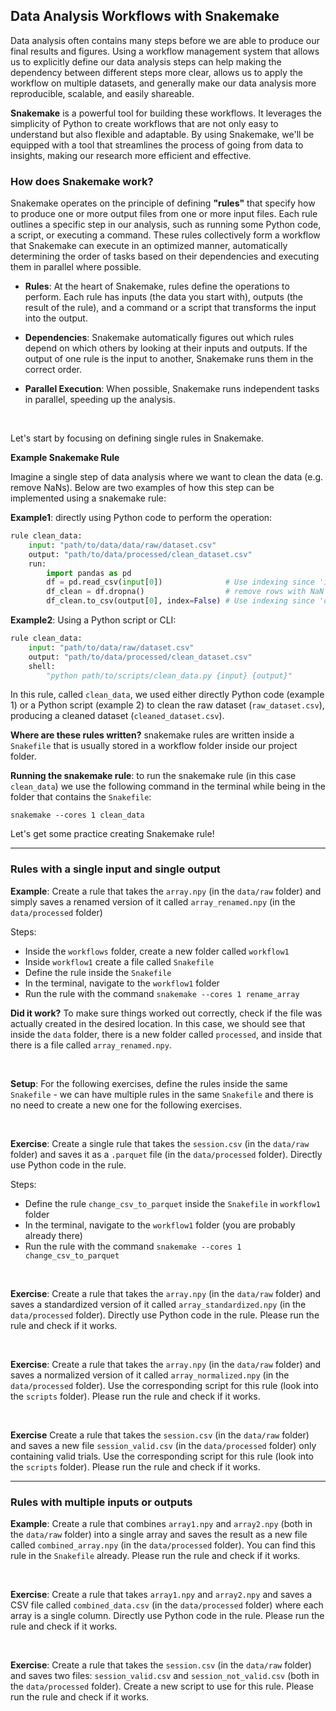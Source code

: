 ## Data Analysis Workflows with Snakemake

Data analysis often contains many steps before we are able to produce our final results and figures. Using a workflow management system that allows us to explicitly define our data analysis steps can help making the dependency between different steps more clear, allows us to apply the workflow on multiple datasets, and generally make our data analysis more reproducible, scalable, and easily shareable. 

**Snakemake** is a powerful tool for building these workflows. It leverages the simplicity of Python to create workflows that are not only easy to understand but also flexible and adaptable. By using Snakemake, we'll be equipped with a tool that streamlines the process of going from data to insights, making our research more efficient and effective.

### How does Snakemake work?

Snakemake operates on the principle of defining **"rules"** that specify how to produce one or more output files from one or more input files. Each rule outlines a specific step in our analysis, such as running some Python code, a script, or executing a command. These rules collectively form a workflow that Snakemake can execute in an optimized manner, automatically determining the order of tasks based on their dependencies and executing them in parallel where possible.

- **Rules**: At the heart of Snakemake, rules define the operations to perform. Each rule has inputs (the data you start with), outputs (the result of the rule), and a command or a script that transforms the input into the output.

- **Dependencies**: Snakemake automatically figures out which rules depend on which others by looking at their inputs and outputs. If the output of one rule is the input to another, Snakemake runs them in the correct order.

- **Parallel Execution**: When possible, Snakemake runs independent tasks in parallel, speeding up the analysis.

<br>

Let's start by focusing on defining single rules in Snakemake.

**Example Snakemake Rule**

Imagine a single step of data analysis where we want to clean the data (e.g. remove NaNs). Below are two examples of how this step can be implemented using a snakemake rule:

**Example1**: directly using Python code to perform the operation:

```python
rule clean_data:
    input: "path/to/data/data/raw/dataset.csv"
    output: "path/to/data/processed/clean_dataset.csv"
    run:
        import pandas as pd
        df = pd.read_csv(input[0])              # Use indexing since 'input' can contain multiple items
        df_clean = df.dropna()                  # remove rows with NaN values
        df_clean.to_csv(output[0], index=False) # Use indexing since 'output' can contain multiple items
```

**Example2**: Using a Python script or CLI:

```python
rule clean_data:
    input: "path/to/data/raw/dataset.csv"
    output: "path/to/data/processed/clean_dataset.csv"
    shell:
        "python path/to/scripts/clean_data.py {input} {output}"
```

In this rule, called `clean_data`, we used either directly Python code (example 1) or a Python script (example 2) to clean the raw dataset (`raw_dataset.csv`), producing a cleaned dataset (`cleaned_dataset.csv`).

**Where are these rules written?** snakemake rules are written inside a `Snakefile` that is usually stored in a workflow folder inside our project folder.

**Running the snakemake rule**: to run the snakemake rule (in this case `clean_data`) we use the following command in the terminal while being in the folder that contains the `Snakefile`:
```
snakemake --cores 1 clean_data
```

Let's get some practice creating Snakemake rule!

---
### Rules with a single input and single output

**Example**: Create a rule that takes the `array.npy` (in the `data/raw` folder) and simply saves a renamed version of it called `array_renamed.npy` (in the `data/processed` folder)

Steps:
- Inside the `workflows` folder, create a new folder called `workflow1`
- Inside `workflow1` create a file called `Snakefile`
- Define the rule inside the `Snakefile`
- In the terminal, navigate to the `workflow1` folder
- Run the rule with the command `snakemake --cores 1 rename_array`

**Did it work?** To make sure things worked out correctly, check if the file was actually created in the desired location. In this case, we should see that inside the  `data` folder, there is a new folder called `processed`, and inside that there is a file called `array_renamed.npy`.

<br>

**Setup**: For the following exercises, define the rules inside the same `Snakefile` - we can have multiple rules in the same `Snakefile` and there is no need to create a new one for the following exercises.

<br>

**Exercise**: Create a single rule that takes the `session.csv` (in the `data/raw` folder) and saves it as a `.parquet` file (in the `data/processed` folder). Directly use Python code in the rule.

Steps:
- Define the rule `change_csv_to_parquet` inside the `Snakefile` in `workflow1` folder
- In the terminal, navigate to the `workflow1` folder (you are probably already there)
- Run the rule with the command `snakemake --cores 1 change_csv_to_parquet`

<br>

**Exercise**: Create a rule that takes the `array.npy` (in the `data/raw` folder) and saves a standardized version of it called `array_standardized.npy` (in the `data/processed` folder). Directly use Python code in the rule. Please run the rule and check if it works.

<br>

**Exercise**: Create a rule that takes the `array.npy` (in the `data/raw` folder) and saves a normalized version of it called `array_normalized.npy` (in the `data/processed` folder). Use the corresponding script for this rule (look into the `scripts` folder). Please run the rule and check if it works.

<br>

**Exercise** Create a rule that takes the `session.csv` (in the `data/raw` folder) and saves a new file `session_valid.csv` (in the `data/processed` folder) only containing valid trials. Use the corresponding script for this rule (look into the `scripts` folder). Please run the rule and check if it works.

---

### Rules with multiple inputs or outputs

**Example**: Create a rule that combines `array1.npy` and `array2.npy` (both in the `data/raw` folder) into a single array and saves the result as a new file called `combined_array.npy` (in the `data/processed` folder). You can find this rule in the `Snakefile` already. Please run the rule and check if it works.

<br>

**Exercise**: Create a rule that takes `array1.npy` and `array2.npy` and saves a CSV file called `combined_data.csv` (in the `data/processed` folder) where each array is a single column. Directly use Python code in the rule. Please run the rule and check if it works.

<br>

**Exercise**: Create a rule that takes the `session.csv` (in the `data/raw` folder) and saves two files: `session_valid.csv` and `session_not_valid.csv` (both in the `data/processed` folder). Create a new script to use for this rule. Please run the rule and check if it works.

